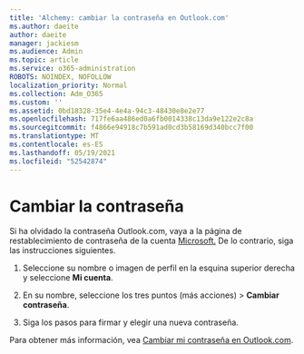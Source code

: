 ```yaml
---
title: 'Alchemy: cambiar la contraseña en Outlook.com'
ms.author: daeite
author: daeite
manager: jackiesm
ms.audience: Admin
ms.topic: article
ms.service: o365-administration
ROBOTS: NOINDEX, NOFOLLOW
localization_priority: Normal
ms.collection: Adm_O365
ms.custom: ''
ms.assetid: 0bd18328-35e4-4e4a-94c3-48430e8e2e77
ms.openlocfilehash: 717fe6aa486ed0a6fb0014338c13da9e122e2c8a
ms.sourcegitcommit: f4866e94918c7b591ad0cd3b58169d340bcc7f00
ms.translationtype: MT
ms.contentlocale: es-ES
ms.lasthandoff: 05/19/2021
ms.locfileid: "52542874"
---
```

# <a name="change-your-password"></a>Cambiar la contraseña

Si ha olvidado la contraseña Outlook.com, vaya a la página de restablecimiento de contraseña de la cuenta [Microsoft.](https://go.microsoft.com/fwlink/p/?linkid=841909) De lo contrario, siga las instrucciones siguientes.
  
1. Seleccione su nombre o imagen de perfil en la esquina superior derecha y seleccione **Mi cuenta**. 
    
2. En su nombre, seleccione los tres puntos (más acciones) > **Cambiar contraseña**. 
    
3. Siga los pasos para firmar y elegir una nueva contraseña. 
    
Para obtener más información, vea [Cambiar mi contraseña en Outlook.com](https://support.office.com/article/2138d690-811c-4545-b2f3-e4dbe80c9735.aspx).
  

